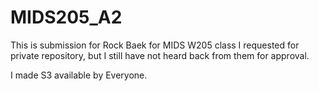 # MIDS205_A2
This is submission for Rock Baek for MIDS W205 class
I requested for private repository, but I still have not heard back from them for approval. 

I made S3 available by Everyone. 
